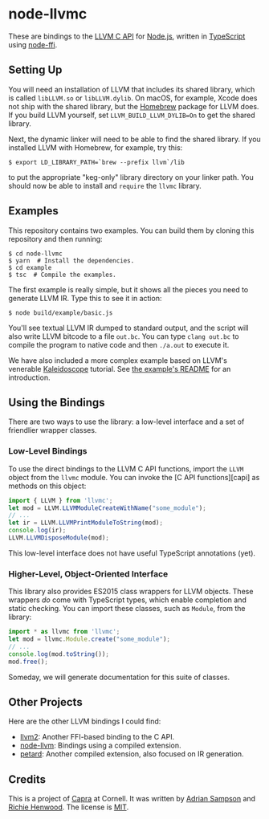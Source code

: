 node-llvmc
==========

These are bindings to the [LLVM C API][llvm-c] for [Node.js][], written in [TypeScript][] using [node-ffi][].

[llvm-c]: http://llvm.org/doxygen/group__LLVMC.html
[node.js]: https://nodejs.org/en/
[typescript]: https://www.typescriptlang.org
[node-ffi]: https://github.com/node-ffi/node-ffi


Setting Up
----------

You will need an installation of LLVM that includes its shared library, which is called `libLLVM.so` or `libLLVM.dylib`. On macOS, for example, Xcode does not ship with the shared library, but the [Homebrew][] package for LLVM does. If you build LLVM yourself, set `LLVM_BUILD_LLVM_DYLIB=On` to get the shared library.

[Homebrew]: https://brew.sh

Next, the dynamic linker will need to be able to find the shared library. If you installed LLVM with Homebrew, for example, try this:

    $ export LD_LIBRARY_PATH=`brew --prefix llvm`/lib

to put the appropriate "keg-only" library directory on your linker path.
You should now be able to install and `require` the `llvmc` library.


Examples
--------

This repository contains two examples. You can build them by cloning this repository and then running:

    $ cd node-llvmc
    $ yarn  # Install the dependencies.
    $ cd example
    $ tsc  # Compile the examples.

The first example is really simple, but it shows all the pieces you need to generate LLVM IR. Type this to see it in action:

    $ node build/example/basic.js

You'll see textual LLVM IR dumped to standard output, and the script will also write LLVM bitcode to a file `out.bc`. You can type `clang out.bc` to compile the program to native code and then `./a.out` to execute it.

We have also included a more complex example based on LLVM's venerable [Kaleidoscope][] tutorial. See [the example's README](example/kaleidoscope/README.md) for an introduction.

[Kaleidoscope]: http://llvm.org/docs/tutorial/index.html


Using the Bindings
------------------

There are two ways to use the library: a low-level interface and a set of friendlier wrapper classes.

### Low-Level Bindings

To use the direct bindings to the LLVM C API functions, import the `LLVM` object from the `llvmc` module. You can invoke the [C API functions][capi] as methods on this object:

```typescript
import { LLVM } from 'llvmc';
let mod = LLVM.LLVMModuleCreateWithName("some_module");
// ...
let ir = LLVM.LLVMPrintModuleToString(mod);
console.log(ir);
LLVM.LLVMDisposeModule(mod);
```

This low-level interface does not have useful TypeScript annotations (yet).

### Higher-Level, Object-Oriented Interface

This library also provides ES2015 class wrappers for LLVM objects. These wrappers *do* come with TypeScript types, which enable completion and static checking. You can import these classes, such as `Module`, from the library:

```typescript
import * as llvmc from 'llvmc';
let mod = llvmc.Module.create("some_module");
// ...
console.log(mod.toString());
mod.free();
```

Someday, we will generate documentation for this suite of classes.


Other Projects
--------------

Here are the other LLVM bindings I could find:

* [llvm2](https://github.com/dirk/llvm2): Another FFI-based binding to the C API.
* [node-llvm](https://github.com/kevinmehall/node-llvm): Bindings using a compiled extension.
* [petard](https://github.com/couchand/petard): Another compiled extension, also focused on IR generation.


Credits
-------

This is a project of [Capra][] at Cornell. It was written by [Adrian Sampson][adrian] and [Richie Henwood][richie]. The license is [MIT][].

[MIT]: https://opensource.org/licenses/MIT
[richie]: https://github.com/rhenwood39
[adrian]: http://www.cs.cornell.edu/~asampson/
[capra]: https://capra.cs.cornell.edu
